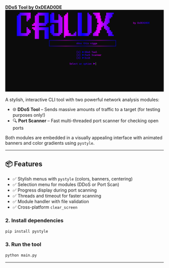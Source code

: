 **DDoS Tool by OxDEAD0DE**
![Image Alt](https://github.com/OxDEAD0DE/crylux/blob/main/crylux%20pic.png)



A stylish, interactive CLI tool with two powerful network analysis modules:

- 🌐 **DDoS Tool** – Sends massive amounts of traffic to a target (for testing purposes only!)
- 🔍 **Port Scanner** – Fast multi-threaded port scanner for checking open ports

Both modules are embedded in a visually appealing interface with animated banners and color gradients using `pystyle`.

---

## 📦 Features

- ✅ Stylish menus with `pystyle` (colors, banners, centering)
- ✅ Selection menu for modules (DDoS or Port Scan)
- ✅ Progress display during port scanning
- ✅ Threads and timeout for faster scanning
- ✅ Module handler with file validation
- ✅ Cross-platform `clear_screen`



### 2. Install dependencies

```bash
pip install pystyle
```

### 3. Run the tool

```bash
python main.py
```

---


